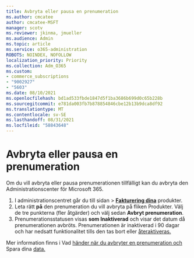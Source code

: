 ```yaml
---
title: Avbryta eller pausa en prenumeration
ms.author: cmcatee
author: cmcatee-MSFT
manager: scotv
ms.reviewer: jkinma, jmueller
ms.audience: Admin
ms.topic: article
ms.service: o365-administration
ROBOTS: NOINDEX, NOFOLLOW
localization_priority: Priority
ms.collection: Adm_O365
ms.custom:
- commerce_subscriptions
- "9002927"
- "5603"
ms.date: 08/10/2021
ms.openlocfilehash: bd1ad533fbde1847d5f1ba3686b699d0c65b228b
ms.sourcegitcommit: e781da003fb7b878854846cbe12b13b9dca8df92
ms.translationtype: MT
ms.contentlocale: sv-SE
ms.lasthandoff: 08/31/2021
ms.locfileid: "58843648"
---
```

# <a name="suspend-or-pause-a-subscription"></a>Avbryta eller pausa en prenumeration

Om du vill avbryta eller pausa prenumerationen tillfälligt kan du avbryta den Administrationscenter för Microsoft 365.

1. I administrationscentret går du till sidan  >  **[Fakturering dina](https://go.microsoft.com/fwlink/p/?linkid=842054)** produkter.
2. Leta rätt **på** den prenumeration du vill avbryta på fliken Produkter. Välj de tre punkterna (fler åtgärder) och välj sedan **Avbryt prenumeration**.
3. Prenumerationsstatusen visas **som Inaktiverad** och visar det datum då prenumerationen avbröts. Prenumerationen är inaktiverad i 90 dagar och har nedsatt funktionalitet tills den tas bort eller [återaktiveras.](https://docs.microsoft.com/microsoft-365/commerce/subscriptions/reactivate-your-subscription)

Mer information finns i Vad [händer när du avbryter en prenumeration och](https://docs.microsoft.com/microsoft-365/commerce/subscriptions/cancel-your-subscription#what-happens-when-you-cancel-a-subscription) Spara dina [data.](https://docs.microsoft.com/microsoft-365/commerce/subscriptions/cancel-your-subscription#save-your-data)
